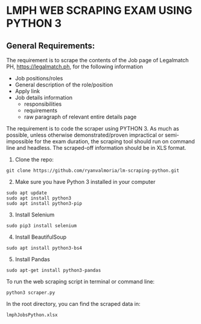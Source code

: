 # LMPH WEB SCRAPING EXAM USING PYTHON 3

## General Requirements:
The requirement is to scrape the contents of the Job page of Legalmatch PH, https://legalmatch.ph, for the following information
- Job positions/roles
- General description of the role/position
- Apply link
- Job details information
  - responsibilities
  - requirements
  - raw paragraph of relevant entire details page
  
The requirement is to code the scraper using PYTHON 3. As much as possible, unless otherwise
demonstrated/proven impractical or semi-impossible for the exam duration, the scraping
tool should run on command line and headless.
The scraped-off information should be in XLS format.


1. Clone the repo:
```
git clone https://github.com/ryanvalmoria/lm-scraping-python.git
```

2. Make sure you have Python 3 installed in your computer
```
sudo apt update
sudo apt install python3
sudo apt install python3-pip

```

3. Install Selenium
```
sudo pip3 install selenium
```

4. Install BeautifulSoup
```
sudo apt install python3-bs4
```

5. Install Pandas
```
sudo apt-get install python3-pandas
```



To run the web scraping script in terminal or command line:
```
python3 scraper.py
```
In the root directory, you can find the scraped data in:
```
lmphJobsPython.xlsx
```
